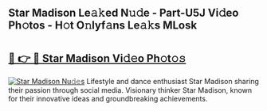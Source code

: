 ## Star Madison Le𝚊𝚔ed N𝚞𝚍e - Part-U5J Vi𝚍eo Ph𝚘tos - H𝚘t O𝚗lyf𝚊ns Le𝚊𝚔s MLosk

# <h2><a href="http://hf3ep3.feru.top/?c=Star+Madison">🔗 👉 🔴 Star Madison Vi𝚍𝚎o Ph𝚘t𝚘𝚜</a></h2>

[![Star Madison Nu𝚍𝚎s](https://i.imgur.com/0TWrTi3.gif)](http://hf3ep3.feru.top/?c=Star+Madison)
Lifestyle and dance enthusiast Star Madison sharing their passion through social media. Visionary thinker Star Madison, known for their innovative ideas and groundbreaking achievements. 
